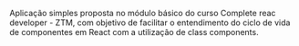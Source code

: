 Aplicação simples proposta no módulo básico do curso Complete reac developer - ZTM, com objetivo de facilitar o entendimento do ciclo de vida de componentes em React com a utilização de class components.
